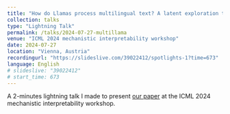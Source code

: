 ```yaml
---
title: "How do Llamas process multilingual text? A latent exploration through activation patching"
collection: talks
type: "Lightning Talk"
permalink: /talks/2024-07-27-multillama
venue: "ICML 2024 mechanistic interpretability workshop"
date: 2024-07-27
location: "Vienna, Austria"
recordingurl: "https://slideslive.com/39022412/spotlights-1?time=673"
language: English
# slideslive: "39022412"
# start_time: 673
---
```


A 2-minutes lightning talk I made to present [our paper](/research/2024-07-llm-english) at the ICML 2024 mechanistic interpretability workshop.
